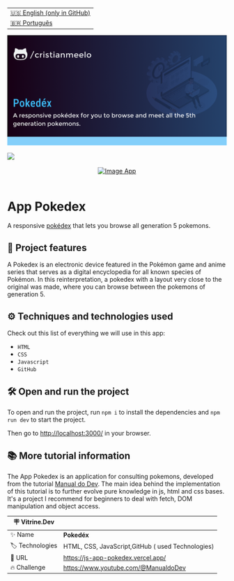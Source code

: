 <table align="right">
  <tr>
    <td>
      <a href="README-EN.md">🇺🇸 English (only in GitHub)</a>
    </td>
  </tr>
  <tr>
    <td>
      <a href="README.md">🇧🇷 Português</a>
    </td>
  </tr>
</table>

![](https://github.com/cristianmeelo/js-app-pokedex/blob/main/thumbnail-en.png?raw=true#vitrinedev)

![](https://github.com/cristianmeelo/js-app-pokedex/blob/main/thumbnail-mockup.png?raw=true#vitrinedev)


<div align="center">
<a href="https://js-app-pokedex.vercel.app/">
  <img src="https://img.shields.io/badge/-CHECK%20HERE-lightblue"
  alt="Image App" >
</a>
</div>

<br/>


# App Pokedex

A responsive [pokédex](https://pokemon.fandom.com/pt-br/wiki/Pok%C3%A9dex) that lets you browse all generation 5 pokemons.



## 🔨 Project features

A Pokedex is an electronic device featured in the Pokémon game and anime series that serves as a digital encyclopedia for all known species of Pokémon. In this reinterpretation, a pokedex with a layout very close to the original was made, where you can browse between the pokemons of generation 5.

## ⚙️ Techniques and technologies used

Check out this list of everything we will use in this app:

- `HTML`
- `CSS`
- `Javascript`
- `GitHub`

## 🛠️ Open and run the project

To open and run the project, run `npm i` to install the dependencies and `npm run dev` to start the project.

Then go to <a href="http://localhost:3000/">http://localhost:3000/</a> in your browser.

## 📚 More tutorial information

The App Pokedex is an application for consulting pokemons, developed from the tutorial [Manual do Dev](https://www.youtube.com/@ManualdoDev). The main idea behind the implementation of this tutorial is to further evolve pure knowledge in js, html and css bases. It's a project I recommend for beginners to deal with fetch, DOM manipulation and object access.

| :placard: Vitrine.Dev |                                                   |
| --------------------- | ------------------------------------------------- |
| :sparkles: Name       | **Pokedéx**                                       |
| :label: Technologies  | HTML, CSS, JavaScript,GitHub ( used Technologies) |
| :rocket: URL          | https://js-app-pokedex.vercel.app/                |
| :fire: Challenge      | https://www.youtube.com/@ManualdoDev              |

